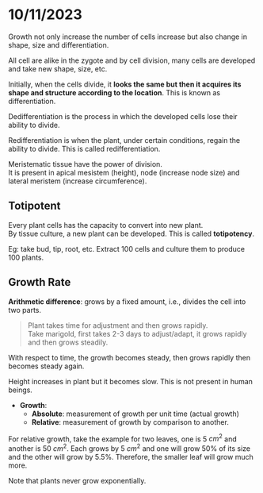 # 10/11/2023

Growth not only increase the number of cells increase but also change in shape, size and differentiation. 

All cell are alike in the zygote and by cell division, many cells are developed and take new shape, size, etc. 

Initially, when the cells divide, it **looks the same but then it acquires its shape and structure according to the location**. This is known as differentiation.

Dedifferentiation is the process in which the developed cells lose their ability to divide. 

Redifferentiation is when the plant, under certain conditions, regain the ability to divide. This is called redifferentiation. 

Meristematic tissue have the power of division.  
It is present in apical mesistem (height), node (increase node size) and lateral meristem (increase circumference). 

## Totipotent 

Every plant cells has the capacity to convert into new plant.  
By tissue culture, a new plant can be developed. This is called **totipotency**.

Eg: take bud, tip, root, etc. Extract 100 cells and culture them to produce 100 plants. 

## Growth Rate 

**Arithmetic difference**: grows by a fixed amount, i.e., divides the cell into two parts. 

> Plant takes time for adjustment and then grows rapidly.  
> Take marigold, first takes 2-3 days to adjust/adapt, it grows rapidly and then grows steadily. 

With respect to time, the growth becomes steady, then grows rapidly then becomes steady again. 

Height increases in plant but it becomes slow. This is not present in human beings. 

- **Growth**: 
    - **Absolute**: measurement of growth per unit time (actual growth)
    - **Relative**: measurement of growth by comparison to another. 

For relative growth, take the example for two leaves, one is 5 $cm^2$ and another is 50 $cm^2$. Each grows by 5 $cm^2$ and one will grow 50% of its size and the other will grow by 5.5%. Therefore, the smaller leaf will grow much more. 

Note that plants never grow exponentially. 
